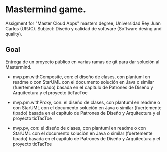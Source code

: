 # Mastermind game.

Assigment for "Master Cloud Apps" masters degree, Universidad Rey Juan Carlos (URJC).
Subject: Diseño y calidad de software (Software desing and quality).

## Goal
Entrega de un proyecto público en varias ramas de git para dar solución al Mastermind.

- mvp.pm.withComposite, con:
el diseño de clases, con plantuml en readme o con StarUML con el documento
solución en Java o similar (fuertemente tipado) basada en el capitulo de Patrones de Diseño y Arquitectura y el proyecto ticTacToe

- mvp.pm.withProxy, con:
el diseño de clases, con plantuml en readme o con StarUML con el documento
solución en Java o similar (fuertemente tipado) basada en el capitulo de Patrones de Diseño y Arquitectura y el proyecto ticTacToe

- mvp.pv, con:
el diseño de clases, con plantuml en readme o con StarUML con el documento
solución en Java o similar (fuertemente tipado) basada en el capitulo de Patrones de Diseño y Arquitectura y el proyecto ticTacToe
